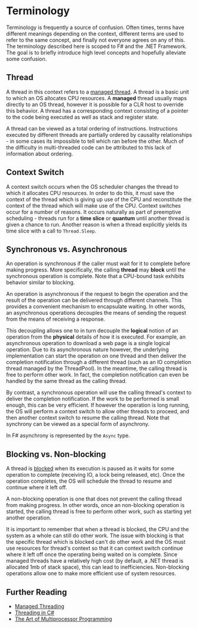 Terminology
====

Terminology is frequently a source of confusion. Often times, terms have different 
meanings depending on the context, different terms are used to refer to the same 
concept, and finally not everyone agrees on any of this. The terminology described here 
is scoped to F# and the .NET Framework. The goal is to briefly introduce high level
concepts and hopefully alleviate some confusion.

## Thread

A thread in this context refers to a [managed thread](https://msdn.microsoft.com/en-us/library/6kac2kdh(v=vs.110).aspx). 
A thread is a basic unit to which an OS allocates CPU resources. A **managed** thread usually maps directly to
an OS thread, however it is possible for a CLR host to override this behavior. A thread has a corresponding context 
consisting of a pointer to the code being executed as well as stack and register state. 

A thread can be viewed as a total ordering of instructions. Instructions executed by different threads
are partially ordered by causality relationships - in some cases its impossible to tell which ran
before the other. Much of the difficulty in multi-threaded code can be attributed to this lack of 
information about ordering.

## Context Switch

A context switch occurs when the OS scheduler changes the thread to which it allocates CPU resources.
In order to do this, it must save the context of the thread which is giving up use of the CPU and reconstitute
the context of the thread which will make use of the CPU. Context switches occur for a number of reasons. 
It occurs naturally as part of preemptive scheduling - threads run for a **time slice** or **quantum** until another
thread is given a chance to run. Another reason is when a thread explicitly yields its time slice with a call to
`Thread.Sleep`.

## Synchronous vs. Asynchronous

An operation is synchronous if the caller must wait for it to complete before making progress. 
More specifically, the calling **thread** may **block** until the synchronous operation is complete. 
Note that a CPU-bound task exhibits behavior similar to blocking.

An operation is asynchronous if the request to begin the operation and the result of the operation can
be delivered through different channels. This provides a convenient mechanism to encapsulate waiting. In other words, 
an asynchronous operations decouples the means of sending the request from the means of receiving a response. 

This decoupling allows one to in turn decouple the **logical** notion of an operation from the **physical**
details of how it is executed. For example, an asynchronous operation to download a web page is a single 
logical operation. Due to its asynchronous nature however, the underlying implementation can start the 
operation on one thread and then deliver the completion notification through a different thread
(such as an IO completion thread managed by the ThreadPool). In the meantime, the calling thread is free
to perform other work. In fact, the completion notification can even be handled by the same thread
as the calling thread.

By contrast, a synchronous operation will use the calling thread's context to deliver the completion
notification. If the work to be performed is small enough, this can be very efficient. If however the 
operation is long running, the OS will perform a context switch to allow other threads to proceed, and 
then another context switch to resume the calling thread. Note that synchrony can be viewed as a special
form of asynchrony.

In F# asynchrony is represented by the `Async` type.

## Blocking vs. Non-blocking

A thread is [blocked](http://www.albahari.com/threading/part2.aspx#_Blocking) when its execution
is paused as it waits for some operation to complete (receiving IO, a lock being released, etc). Once the operation completes, 
the OS will schedule the thread to resume and continue where it left off.

A non-blocking operation is one that does not prevent the calling thread from making progress. In other words,
once an non-blocking operation is started, the calling thread is free to perform other work, such as starting
yet another operation.

It is important to remember that when a thread is blocked, the CPU and the system as a whole can still do other work. 
The issue with blocking is that the specific thread which is blocked can't do other work and the OS must 
use resources for thread's context so that it can context switch continue where it left off once the operating being waited on is complete. 
Since managed threads have a relatively high cost (by default, a .NET thread is allocated 1mb of stack space), this can 
lead to inefficiencies. Non-blocking operations allow one to make more efficient use of system resources.

## Further Reading

 * [Managed Threading](https://msdn.microsoft.com/en-us/library/3e8s7xdd%28v=vs.110%29.aspx)
 * [Threading in C#](http://www.albahari.com/threading/)
 * [The Art of Multiprocessor Programming](http://www.amazon.com/Art-Multiprocessor-Programming-Revised-Reprint/dp/0123973376/)